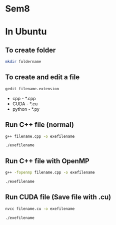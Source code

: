 # Sem8

# In Ubuntu

## To create folder
```bash
mkdir foldername
```

## To create and edit a file 
```bash
gedit filename.extension
```
- cpp - *.cpp
- CUDA - *.cu
- python - *.py

## Run C++ file (normal)
```bash
g++ filename.cpp -o exefilename
```
```bash
./exefilename
```

## Run C++ file with OpenMP
```bash
g++ -fopenmp filename.cpp -o exefilename
```
```bash
./exefilename
```

## Run CUDA file (Save file with .cu)
```bash
nvcc filename.cu -o exefilename
```
```bash
./exefilename
```
